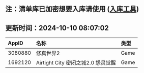 ## 注：清单库已加密想要入库请使用 ([入库工具](https://github.com/BlankTMing/ManifestAutoUpdate/releases))

## 更新时间：2024-10-10 08:07:02
| AppID | 名称 | 类型  |
| :-------------------- | :----------------------------- | :----------- |
| 3080880 | 修真世界2| Game |
| 1692120 | Airtight City 密闭之城2.0 怨灵觉醒| Game |
